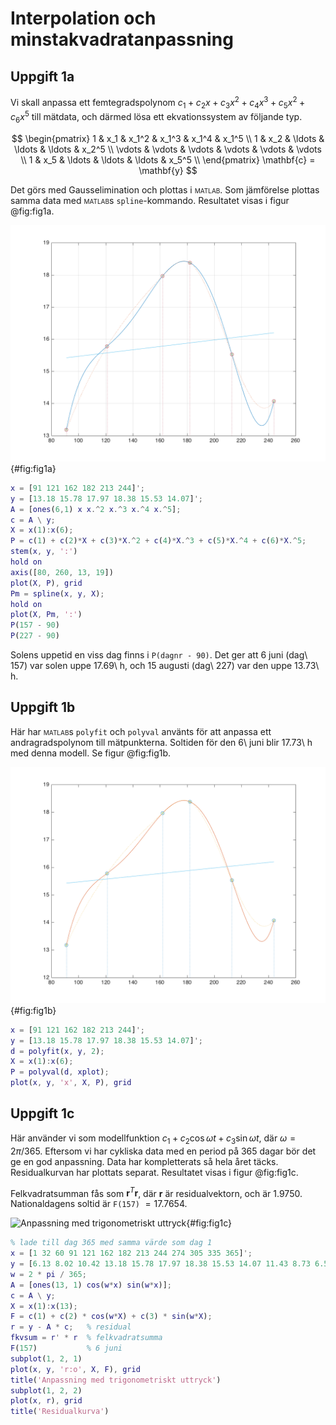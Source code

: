 Interpolation och minstakvadratanpassning
===

## Uppgift 1a

Vi skall anpassa ett femtegradspolynom
$c_1 + c_2x + c_3x^2 + c_4x^3 + c_5x^2 + c_6x^5$ till mätdata,
och därmed lösa ett ekvationssystem av följande typ.

$$
\begin{pmatrix}
1 & x_1 & x_1^2 & x_1^3 & x_1^4 & x_1^5 \\
1 & x_2 & \ldots & \ldots & \ldots & x_2^5 \\
\vdots & \vdots & \vdots & \vdots & \vdots & \vdots \\
1 & x_5 & \ldots & \ldots & \ldots & x_5^5 \\
\end{pmatrix}
\mathbf{c} = \mathbf{y}
$$

Det görs med Gausselimination och plottas i <span
style='font-variant:small-caps;'>matlab</span>.  Som jämförelse plottas
samma data med <span style='font-variant:small-caps;'>matlab</span>s
`spline`-kommando.  Resultatet visas i figur @fig:fig1a.

![Anpassning med femtegradspolynom och med spline (streckad linje)](fig1a.png){#fig:fig1a}

~~~matlab
x = [91 121 162 182 213 244]';
y = [13.18 15.78 17.97 18.38 15.53 14.07]';
A = [ones(6,1) x x.^2 x.^3 x.^4 x.^5];
c = A \ y;
X = x(1):x(6);
P = c(1) + c(2)*X + c(3)*X.^2 + c(4)*X.^3 + c(5)*X.^4 + c(6)*X.^5;
stem(x, y, ':')
hold on
axis([80, 260, 13, 19])
plot(X, P), grid
Pm = spline(x, y, X);
hold on
plot(X, Pm, ':')
P(157 - 90)
P(227 - 90)
~~~

Solens uppetid en viss dag finns i `P(dagnr - 90)`. Det ger att 6
juni (dag\ 157) var solen uppe 17.69\ h, och 15 augusti (dag\ 227) var den
uppe 13.73\ h.


## Uppgift 1b

Här har <span style='font-variant:small-caps;'>matlab</span>s
`polyfit` och `polyval` använts för att anpassa ett andragradspolynom till
mätpunkterna. Soltiden för den 6\ juni blir 17.73\ h med denna modell. Se
figur @fig:fig1b.

![Anpassning med andragradspolynom](fig1b.png){#fig:fig1b}

~~~matlab
x = [91 121 162 182 213 244]';
y = [13.18 15.78 17.97 18.38 15.53 14.07]';
d = polyfit(x, y, 2);
X = x(1):x(6);
P = polyval(d, xplot);
plot(x, y, 'x', X, P), grid
~~~

## Uppgift 1c

Här använder vi som modellfunktion
$c_1 + c_2 \cos{\omega t} + c_3 \sin{\omega t}$, där $\omega = 2\pi/365$.
Eftersom vi har cykliska data med en period på 365 dagar bör det ge en god
anpassning. Data har kompletterats så hela året täcks. Residualkurvan
har plottats separat. Resultatet visas i figur @fig:fig1c.

Felkvadratsumman fås som $\mathbf{r}^T \mathbf{r}$, där $\mathbf{r}$ är
residualvektorn, och är $1.9750$.
Nationaldagens soltid är `F(157)` $= 17.7654$.

![Anpassning med trigonometriskt uttryck](fig1c.png){#fig:fig1c}

~~~matlab
% lade till dag 365 med samma värde som dag 1
x = [1 32 60 91 121 162 182 213 244 274 305 335 365]';
y = [6.13 8.02 10.42 13.18 15.78 17.97 18.38 15.53 14.07 11.43 8.73 6.55 6.13]';
w = 2 * pi / 365;
A = [ones(13, 1) cos(w*x) sin(w*x)];
c = A \ y;
X = x(1):x(13);
F = c(1) + c(2) * cos(w*X) + c(3) * sin(w*X);
r = y - A * c;   % residual
fkvsum = r' * r  % felkvadratsumma
F(157)           % 6 juni
subplot(1, 2, 1)
plot(x, y, 'r:o', X, F), grid
title('Anpassning med trigonometriskt uttryck')
subplot(1, 2, 2)
plot(x, r), grid
title('Residualkurva')
~~~
